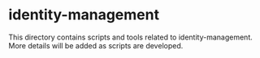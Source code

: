 # identity-management

This directory contains scripts and tools related to identity-management. More details will be added as scripts are developed.
